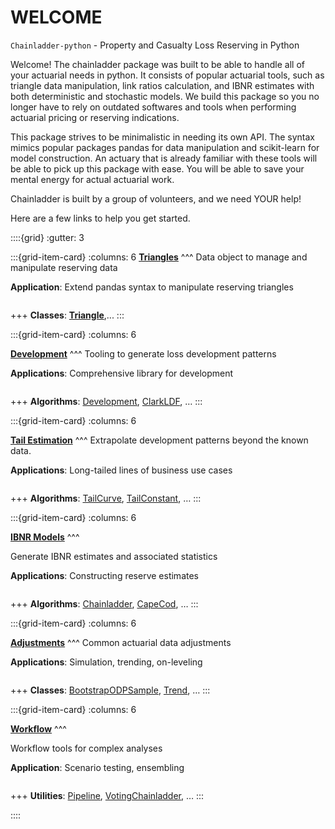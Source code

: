 # WELCOME

`Chainladder-python` - Property and Casualty Loss Reserving in Python

Welcome! The chainladder package was built to be able to handle all of your actuarial needs in python. It consists of popular actuarial tools, such as triangle data manipulation, link ratios calculation, and IBNR estimates with both deterministic and stochastic models. We build this package so you no longer have to rely on outdated softwares and tools when performing actuarial pricing or reserving indications.

This package strives to be minimalistic in needing its own API. The syntax mimics popular packages pandas for data manipulation and scikit-learn for model construction. An actuary that is already familiar with these tools will be able to pick up this package with ease. You will be able to save your mental energy for actual actuarial work.

Chainladder is built by a group of volunteers, and we need YOUR help!

Here are a few links to help you get started.

::::{grid}
:gutter: 3

:::{grid-item-card} 
:columns: 6
**[Triangles](triangle)**
^^^
Data object to manage and manipulate reserving data

**Application**: Extend pandas syntax to manipulate reserving triangles

```{glue:} plot_triangle_from_pandas
```
+++
**Classes**: **[Triangle](triangle)**,...
:::

:::{grid-item-card} 
:columns: 6

**[Development](development)**
^^^
Tooling to generate loss development patterns

**Applications**: Comprehensive library for development

```{glue:} plot_clarkldf
```

+++
**Algorithms**: [Development](development:development), [ClarkLDF](development:clarkldf), …
:::

:::{grid-item-card}
:columns: 6

**[Tail Estimation](tails)**
^^^
Extrapolate development patterns beyond the known data.

**Applications**: Long-tailed lines of business use cases

```{glue:} plot_exponential_smoothing
```

+++
**Algorithms**: [TailCurve](tails:tailcurve), [TailConstant](tails:tailconstant), …
:::

:::{grid-item-card}
:columns: 6

**[IBNR Models](methods)**
^^^

Generate IBNR estimates and associated statistics


**Applications**: Constructing reserve estimates

```{glue:} plot_mack
```

+++
**Algorithms**: [Chainladder](methods:chainladder), [CapeCod](methods:capecod), …
:::

:::{grid-item-card}
:columns: 6

**[Adjustments](adjustments)**
^^^
Common actuarial data adjustments



**Applications**: Simulation, trending, on-leveling

```{glue:} plot_stochastic_bornferg
```

+++
**Classes**: [BootstrapODPSample](adjustments:bootstrapodpsample), [Trend](adjustments:trend), …
:::

:::{grid-item-card}
:columns: 6

**[Workflow](workflow)**
^^^

Workflow tools for complex analyses

**Application**: Scenario testing, ensembling

```{glue:} plot_voting_chainladder
```

+++
**Utilities**: [Pipeline](workflow:pipeline), [VotingChainladder](workflow:votingchainladder), …
:::

::::

